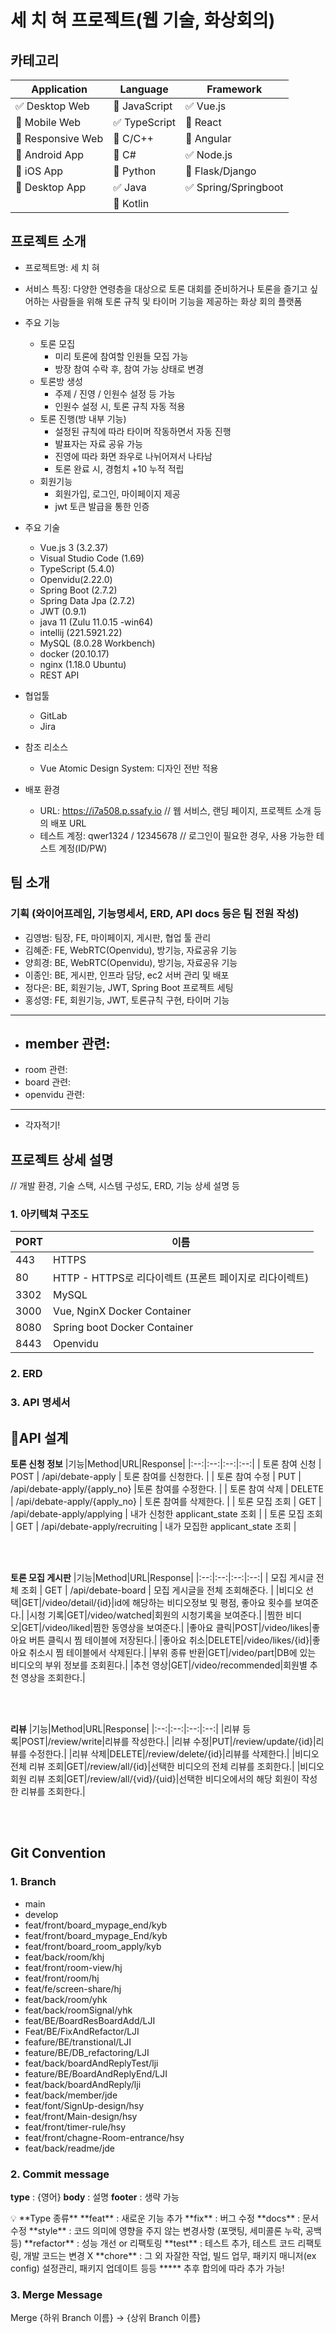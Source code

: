 # 세 치 혀 프로젝트(웹 기술, 화상회의)

<!-- 필수 항목 -->

## 카테고리

| Application | Language | Framework |
| ---- | ---- | ---- |
| :white_check_mark: Desktop Web | :black_square_button: JavaScript | :white_check_mark: Vue.js |
| :black_square_button: Mobile Web | :white_check_mark: TypeScript | :black_square_button: React |
| :black_square_button: Responsive Web | :black_square_button: C/C++ | :black_square_button: Angular |
| :black_square_button: Android App | :black_square_button: C# | :white_check_mark: Node.js |
| :black_square_button: iOS App | :black_square_button: Python | :black_square_button: Flask/Django |
| :black_square_button: Desktop App | :white_check_mark: Java | :white_check_mark: Spring/Springboot |
| | :black_square_button: Kotlin | |

<!-- 필수 항목 -->

## 프로젝트 소개

* 프로젝트명: 세 치 혀
* 서비스 특징: 다양한 연령층을 대상으로 토론 대회를 준비하거나 토론을 즐기고 싶어하는 사람들을 위해 토론 규칙 및 타이머 기능을 제공하는 화상 회의 플랫폼
* 주요 기능
  -	토론 모집
    - 미리 토론에 참여할 인원들 모집 가능
    - 방장 참여 수락 후, 참여 가능 상태로 변경
  -	토론방 생성
    -	주제 / 진영 / 인원수 설정 등 가능
    -	인원수 설정 시, 토론 규칙 자동 적용
  - 토론 진행(방 내부 기능)
    - 설정된 규칙에 따라 타이머 작동하면서 자동 진행
    -	발표자는 자료 공유 가능
    -	진영에 따라 화면 좌우로 나뉘어져서 나타남
    - 토론 완료 시, 경험치 +10 누적 적립
  - 회원기능
    - 회원가입, 로그인, 마이페이지 제공
    - jwt 토큰 발급을 통한 인증
  
* 주요 기술
  - Vue.js 3 (3.2.37)
  - Visual Studio Code (1.69)
  - TypeScript (5.4.0)
  - Openvidu(2.22.0)
  - Spring Boot (2.7.2)
  - Spring Data Jpa (2.7.2)
  - JWT (0.9.1)
  - java 11 (Zulu 11.0.15 -win64)
  - intellij (221.5921.22)
  - MySQL (8.0.28 Workbench) 
  - docker (20.10.17)
  - nginx (1.18.0 Ubuntu)
  - REST API

* 협업툴
  - GitLab
  - Jira

* 참조 리소스
  * Vue Atomic Design System: 디자인 전반 적용
  
* 배포 환경
  - URL: https://i7a508.p.ssafy.io
    // 웹 서비스, 랜딩 페이지, 프로젝트 소개 등의 배포 URL
  - 테스트 계정: qwer1324 / 12345678
    // 로그인이 필요한 경우, 사용 가능한 테스트 계정(ID/PW)

<!-- 자유 양식 -->

## 팀 소개
### 기획 (와이어프레임, 기능명세서, ERD, API docs 등은 팀 전원 작성)
* 김영범: 팀장, FE, 마이페이지, 게시판, 협업 툴 관리
* 김혜준: FE, WebRTC(Openvidu), 방기능, 자료공유 기능
* 양희경: BE, WebRTC(Openvidu), 방기능, 자료공유 기능
* 이종인: BE, 게시판, 인프라 담당, ec2 서버 관리 및 배포
* 정다은: BE, 회원기능, JWT, Spring Boot 프로젝트 세팅
* 홍성영: FE, 회원기능, JWT, 토론규칙 구현, 타이머 기능
----------------------------------------------------
* member 관련:
  - 
* room 관련:
* board 관련: 
* openvidu 관련:
---------------------------------------------
* 각자적기!


<!-- 자유 양식 -->

## 프로젝트 상세 설명

// 개발 환경, 기술 스택, 시스템 구성도, ERD, 기능 상세 설명 등
### 1. 아키텍쳐 구조도
<!-- 링크 삽입 예정 & 포트번호 수정 예정 -->
| PORT | 이름                                                  |
| ---- | ----------------------------------------------------- |
| 443  | HTTPS                                                 |
| 80   | HTTP - HTTPS로 리다이렉트 (프론트 페이지로 리다이렉트)  |
| 3302 | MySQL                                                 |
| 3000 | Vue, NginX Docker Container                           |
| 8080 | Spring boot Docker Container                          |
| 8443 | Openvidu                                              |

### 2. ERD
<!-- 링크 삽입 예정 -->

### 3. API 명세서
## 📃API 설계
**토론 신청 정보**
|기능|Method|URL|Response|
|:--:|:--:|:--:|:--:|
| 토론 참여 신청 | POST | ​/api​/debate-apply | 토론 참여를 신청한다. | 
| 토론 참여 수정 | PUT | /api/debate-apply/{apply_no} |토론 참여를 수정한다. |
| 토론 참여 삭제 | DELETE | /api/debate-apply/{apply_no} | 토론 참여를 삭제한다. |
| 토론 모집 조회 | GET | /api/debate-apply/applying | 내가 신청한 applicant_state 조회 |
| 토론 모집 조회 | GET | /api/debate-apply/recruiting | 내가 모집한 applicant_state 조회 |

<br/>
<br/>

**토론 모집 게시판**
|기능|Method|URL|Response|
|:--:|:--:|:--:|:--:|
| 모집 게시글 전체 조회 | GET | /api/debate-board | 모집 게시글을 전체 조회해준다. |
|비디오 선택|GET|/video/detail/{id}|id에 해당하는 비디오정보 및 평점, 좋아요 횟수를 보여준다.|
|시청 기록|GET|/video/watched|회원의 시청기록을 보여준다.|
|찜한 비디오|GET|/video/liked|찜한 동영상을 보여준다.|
|좋아요 클릭|POST|/video/likes|좋아요 버튼 클릭시 찜 테이블에 저장된다.|
|좋아요 취소|DELETE|/video/likes/{id}|좋아요 취소시 찜 테이블에서 삭제된다.|
|부위 종류 반환|GET|/video/part|DB에 있는 비디오의 부위 정보를 조회횐다.|
|추천 영상|GET|/video/recommended|회원별 추천 영상을 조회한다.|


<br/>
<br/>

**리뷰**
|기능|Method|URL|Response|
|:--:|:--:|:--:|:--:|
|리뷰 등록|POST|/review/write|리뷰를 작성한다.|
|리뷰 수정|PUT|/review/update/{id}|리뷰를 수정한다.|
|리뷰 삭제|DELETE|/review/delete/{id}|리뷰를 삭제한다.|
|비디오 전체 리뷰 조회|GET|/review/all/{id}|선택한 비디오의 전체 리뷰를 조회한다.|
|비디오 회원 리뷰 조회|GET|/review/all/{vid}/{uid}|선택한 비디오에서의 해당 회원이 작성한 리뷰를 조회한다.|


<br/>
<br/>



## Git Convention
### 1. Branch
- main
- develop
- feat/front/board_mypage_end/kyb
- feat/front/board_mypage_End/kyb
- feat/front/board_room_apply/kyb
- feat/back/room/khj
- feat/front/room-view/hj
- feat/front/room/hj
- feat/fe/screen-share/hj
- feat/back/room/yhk
- feat/back/roomSignal/yhk
- feat/BE/BoardResBoardAdd/LJI
- Feat/BE/FixAndRefactor/LJI
- feafure/BE/transtional/LJI
- feature/BE/DB_refactoring/LJI
- feat/back/boardAndReplyTest/lji
- feature/BE/BoardAndReplyEnd/LJI
- feat/back/boardAndReply/lji
- feat/back/member/jde
- feat/font/SignUp-design/hsy
- feat/front/Main-design/hsy
- feat/front/timer-rule/hsy
- feat/front/chagne-Room-entrance/hsy
- feat/back/readme/jde

### 2. Commit message

**type** : {영어}
**body** : 설명
**footer** : 생략 가능

<aside>
💡 **Type 종류**
**feat** : 새로운 기능 추가
**fix** : 버그 수정
**docs** : 문서 수정
**style** : 코드 의미에 영향을 주지 않는 변경사항 (포맷팅, 세미콜론 누락, 공백 등)
**refactor** : 성능 개선 or 리팩토링
**test** : 테스트 추가, 테스트 코드 리팩토링, 개발 코드는 변경 X
**chore** : 그 외 자잘한 작업, 빌드 업무, 패키지 매니저(ex config) 설정관리, 패키지 업데이트 등등
***** 추후 합의에 따라 추가 가능!
</aside>

### 3. Merge Message

Merge {하위 Branch 이름} -> {상위 Branch 이름}
